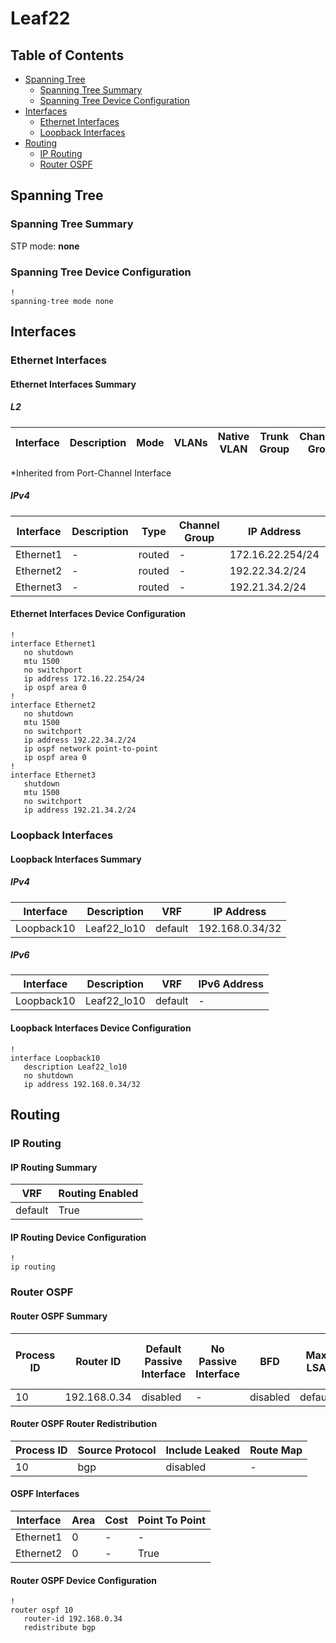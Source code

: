 # Leaf22

## Table of Contents

- [Spanning Tree](#spanning-tree)
  - [Spanning Tree Summary](#spanning-tree-summary)
  - [Spanning Tree Device Configuration](#spanning-tree-device-configuration)
- [Interfaces](#interfaces)
  - [Ethernet Interfaces](#ethernet-interfaces)
  - [Loopback Interfaces](#loopback-interfaces)
- [Routing](#routing)
  - [IP Routing](#ip-routing)
  - [Router OSPF](#router-ospf)

## Spanning Tree

### Spanning Tree Summary

STP mode: **none**

### Spanning Tree Device Configuration

```eos
!
spanning-tree mode none
```

## Interfaces

### Ethernet Interfaces

#### Ethernet Interfaces Summary

##### L2

| Interface | Description | Mode | VLANs | Native VLAN | Trunk Group | Channel-Group |
| --------- | ----------- | ---- | ----- | ----------- | ----------- | ------------- |

*Inherited from Port-Channel Interface

##### IPv4

| Interface | Description | Type | Channel Group | IP Address | VRF |  MTU | Shutdown | ACL In | ACL Out |
| --------- | ----------- | -----| ------------- | ---------- | ----| ---- | -------- | ------ | ------- |
| Ethernet1 | - | routed | - | 172.16.22.254/24 | default | 1500 | False | - | - |
| Ethernet2 | - | routed | - | 192.22.34.2/24 | default | 1500 | False | - | - |
| Ethernet3 | - | routed | - | 192.21.34.2/24 | default | 1500 | True | - | - |

#### Ethernet Interfaces Device Configuration

```eos
!
interface Ethernet1
   no shutdown
   mtu 1500
   no switchport
   ip address 172.16.22.254/24
   ip ospf area 0
!
interface Ethernet2
   no shutdown
   mtu 1500
   no switchport
   ip address 192.22.34.2/24
   ip ospf network point-to-point
   ip ospf area 0
!
interface Ethernet3
   shutdown
   mtu 1500
   no switchport
   ip address 192.21.34.2/24
```

### Loopback Interfaces

#### Loopback Interfaces Summary

##### IPv4

| Interface | Description | VRF | IP Address |
| --------- | ----------- | --- | ---------- |
| Loopback10 | Leaf22_lo10 | default | 192.168.0.34/32 |

##### IPv6

| Interface | Description | VRF | IPv6 Address |
| --------- | ----------- | --- | ------------ |
| Loopback10 | Leaf22_lo10 | default | - |

#### Loopback Interfaces Device Configuration

```eos
!
interface Loopback10
   description Leaf22_lo10
   no shutdown
   ip address 192.168.0.34/32
```

## Routing

### IP Routing

#### IP Routing Summary

| VRF | Routing Enabled |
| --- | --------------- |
| default | True |

#### IP Routing Device Configuration

```eos
!
ip routing
```

### Router OSPF

#### Router OSPF Summary

| Process ID | Router ID | Default Passive Interface | No Passive Interface | BFD | Max LSA | Default Information Originate | Log Adjacency Changes Detail | Auto Cost Reference Bandwidth | Maximum Paths | MPLS LDP Sync Default | Distribute List In |
| ---------- | --------- | ------------------------- | -------------------- | --- | ------- | ----------------------------- | ---------------------------- | ----------------------------- | ------------- | --------------------- | ------------------ |
| 10 | 192.168.0.34 | disabled |- | disabled | default | disabled | disabled | - | - | - | - |

#### Router OSPF Router Redistribution

| Process ID | Source Protocol | Include Leaked | Route Map |
| ---------- | --------------- | -------------- | --------- |
| 10 | bgp | disabled | - |

#### OSPF Interfaces

| Interface | Area | Cost | Point To Point |
| -------- | -------- | -------- | -------- |
| Ethernet1 | 0 | - | - |
| Ethernet2 | 0 | - | True |

#### Router OSPF Device Configuration

```eos
!
router ospf 10
   router-id 192.168.0.34
   redistribute bgp
```
